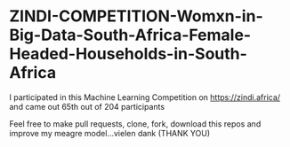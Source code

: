 # ZINDI-COMPETITION-Womxn-in-Big-Data-South-Africa-Female-Headed-Households-in-South-Africa
I participated in this Machine Learning Competition on https://zindi.africa/ and came out 65th out of 204 participants

Feel free to make pull requests, clone, fork, download this repos and improve my meagre model...vielen dank (THANK YOU)
